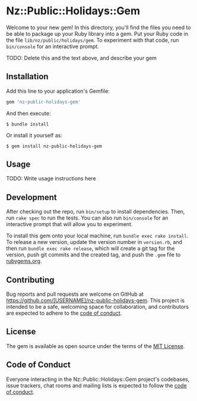 # Nz::Public::Holidays::Gem

Welcome to your new gem! In this directory, you'll find the files you need to be able to package up your Ruby library into a gem. Put your Ruby code in the file `lib/nz/public/holidays/gem`. To experiment with that code, run `bin/console` for an interactive prompt.

TODO: Delete this and the text above, and describe your gem

## Installation

Add this line to your application's Gemfile:

```ruby
gem 'nz-public-holidays-gem'
```

And then execute:

    $ bundle install

Or install it yourself as:

    $ gem install nz-public-holidays-gem

## Usage

TODO: Write usage instructions here

## Development

After checking out the repo, run `bin/setup` to install dependencies. Then, run `rake spec` to run the tests. You can also run `bin/console` for an interactive prompt that will allow you to experiment.

To install this gem onto your local machine, run `bundle exec rake install`. To release a new version, update the version number in `version.rb`, and then run `bundle exec rake release`, which will create a git tag for the version, push git commits and the created tag, and push the `.gem` file to [rubygems.org](https://rubygems.org).

## Contributing

Bug reports and pull requests are welcome on GitHub at https://github.com/[USERNAME]/nz-public-holidays-gem. This project is intended to be a safe, welcoming space for collaboration, and contributors are expected to adhere to the [code of conduct](https://github.com/[USERNAME]/nz-public-holidays-gem/blob/master/CODE_OF_CONDUCT.md).

## License

The gem is available as open source under the terms of the [MIT License](https://opensource.org/licenses/MIT).

## Code of Conduct

Everyone interacting in the Nz::Public::Holidays::Gem project's codebases, issue trackers, chat rooms and mailing lists is expected to follow the [code of conduct](https://github.com/[USERNAME]/nz-public-holidays-gem/blob/master/CODE_OF_CONDUCT.md).
